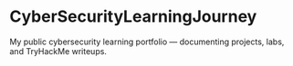 # CyberSecurityLearningJourney
My public cybersecurity learning portfolio — documenting projects, labs, and TryHackMe writeups.

